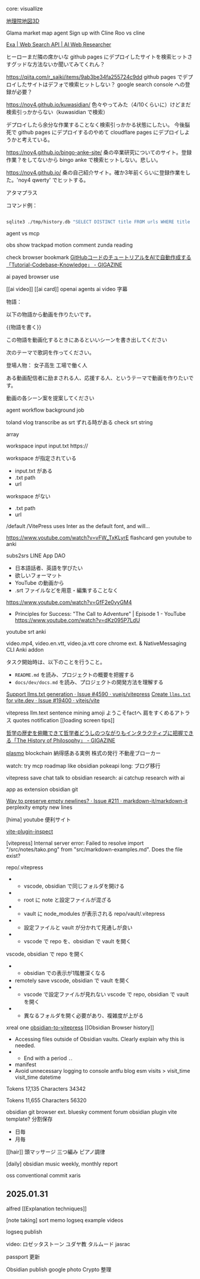 
core:
visuallize


[地理院地図3D](https://maps.gsi.go.jp/index_3d.html?z=15&lat=34.02639726000327&lon=133.8120779581368&pxsize=1024&ls=ort#&cpx=-101.070&cpy=-30.348&cpz=38.916&cux=-0.413&cuy=0.096&cuz=0.906&ctx=2.503&cty=6.427&ctz=-12.465&a=1.6&b=0&dd=0)


Glama market map agent
Sign up with Cline
Roo vs cline

[Exa | Web Search API | AI Web Researcher](https://exa.ai/)


ヒーローまだ隣の席かいな
github pages にデプロイしたサイトを検索ヒットさすグッドな方法ないか聞いてみてくれん？


https://qiita.com/r_saiki/items/9ab3be34fa255724c9dd
github pages でデプロイしたサイトはデフォで検索ヒットしない？
google search console への登録が必要？

https://noy4.github.io/kuwasidian/
色々やってみた（4/10くらいに）けどまだ検索引っかからない（kuwasidian で検索）

デプロイしたら余分な作業することなく検索引っかかる状態にしたい。
今後脳死で github pages にデプロイするのやめて cloudflare pages にデプロイしようかと考えている。

https://noy4.github.io/bingo-anke-site/ 
桑の卒業研究についてのサイト。登録作業？をしてないから bingo anke で検索ヒットしない。悲しい。

https://noy4.github.io/
桑の自己紹介サイト。確か3年前くらいに登録作業をした。'noy4 qwerty' でヒットする。



アタマプラス


コマンド例：

```bash

sqlite3 ./tmp/history.db "SELECT DISTINCT title FROM urls WHERE title != '' AND datetime(last_visit_time / 1000000 - 11644473600, 'unixepoch') >= '2025-04-01' AND datetime(last_visit_time / 1000000 - 11644473600, 'unixepoch') < '2025-05-01';" > ./tmp/browser-history-2025-04.txt

```



agent vs mcp

obs
	show trackpad motion
	comment zunda reading

check browser bookmark
[GitHubコードのチュートリアルをAIで自動作成する「Tutorial-Codebase-Knowledge」 - GIGAZINE](https://gigazine.net/news/20250422-tutorial-codebase-knowledge/)

ai payed
browser use


[[ai video]]
[[ai card]]
openai agents
ai video 字幕

物語：


以下の物語から動画を作りたいです。

{{物語を書く}}

この物語を動画化するときにあるといいシーンを書き出してください



次のテーマで歌詞を作ってください。


登場人物：
女子高生
工場で働く人



ある動画配信者に励まされる人、応援する人、というテーマで動画を作りたいです。

動画の各シーン案を提案してください


agent
workflow
background job


toland vlog
transcribe as srt
ずれる時がある
check srt
string

array


workspace
input
	input.txt
	https://

workspace が指定されている
- input.txt がある
- .txt path
- url

workspace がない
- .txt path
- url

/default
/VitePress uses Inter as the default font, and will...

https://www.youtube.com/watch?v=vFW_TxKLyrE
flashcard gen
youtube to anki


subs2srs
LINE App 
DAO

- 日本語話者、英語を学びたい
- 欲しいフォーマット
- YouTube の動画から
- .srt ファイルなどを用意・編集することなく

https://www.youtube.com/watch?v=GfF2e0vyGM4
- Principles for Success: "The Call to Adventure" | Episode 1 - YouTube https://www.youtube.com/watch?v=dKz095P7LdU



youtube
srt
anki

video.mp4, video.en.vtt, video.ja.vtt
core
	chrome ext. & NativeMessaging
	CLI
	Anki addon

タスク開始時は、以下のことを行うこと。
- `README.md` を読み、プロジェクトの概要を把握する
- `docs/dev/docs.md` を読み、プロジェクトの開発方法を理解する

[Support llms.txt generation · Issue #4590 · vuejs/vitepress](https://github.com/vuejs/vitepress/issues/4590)
[Create `llms.txt` for vite.dev · Issue #19400 · vitejs/vite](https://github.com/vitejs/vite/issues/19400)


vitepress llm.text
sentence mining
amoji
ようこそfactへ
肩をすくめるアトラス
quotes notification
[[loading screen tips]]

[哲学の歴史を俯瞰できて哲学者どうしのつながりもインタラクティブに把握できる「The History of Philosophy」 - GIGAZINE](https://gigazine.net/news/20181002-history-of-philosophy/)

[plasmo](https://github.com/PlasmoHQ/plasmo)
blockchain 納得感ある実例
株式の発行
不動産ブローカー

watch: try mcp
	roadmap like obsidian
pokeapi
long:
ブログ移行

vitepress
save chat talk to obsidian
research:
ai catchup
	research with ai

app as extension
obsidian git

[Way to preserve empty newlines? · Issue #211 · markdown-it/markdown-it](https://github.com/markdown-it/markdown-it/issues/211)
perplexity empty new lines

[hima]
youtube 便利サイト

[vite-plugin-inspect](https://github.com/antfu-collective/vite-plugin-inspect)


[vitepress] Internal server error: Failed to resolve import "/src/notes/tako.png" from "src/markdown-examples.md". Does the file exist?

repo/.vitepress
- + vscode, obsidian で同じフォルダを開ける
- - root に note と設定ファイルが混ざる
- - vault に node_modules が表示される
repo/vault/.vitepress
- + 設定ファイルと vault が分かれて見通しが良い
- - vscode で repo を、obsidian で vault を開く

vscode, obsidian で repo を開く
- - obsidian での表示が1階層深くなる
- remotely save
vscode, obsidian で vault を開く
- - vscode で設定ファイルが見れない
vscode で repo, obsidian で vault を開く
- - 異なるフォルダを開く必要があり、複雑度が上がる

xreal one
[obsidian-to-vitepress](https://github.com/logone72/obsidian-to-vitepress)
[[Obsidian Browser history]]

- Accessing files outside of Obsidian vaults. Clearly explain why this is needed.
- - End with a period `.`.
- manifest
- Avoid unnecessary logging to console
antfu blog esm
visits > visit_time
visit_time datetime

Tokens
17,135
Characters
34342

Tokens
11,655
Characters
56320

obsidian git
browser ext. bluesky comment
forum obsidian plugin vite template?
分割保存
- 日毎
- 月毎

[[hair]]
頭マッサージ
三つ編み
ピアノ調律

[daily]
obsidian
music
weekly, monthly report

oss
conventional commit
xaris
## 2025.01.31

alfred
[[Explanation techniques]]

[note taking]
sort memo
logseq example videos

logseq publish

video:
ロゼッタストーン
ユダヤ教
タルムード
jasrac

passport 更新

Obsidian publish
google photo
Crypto 整理

